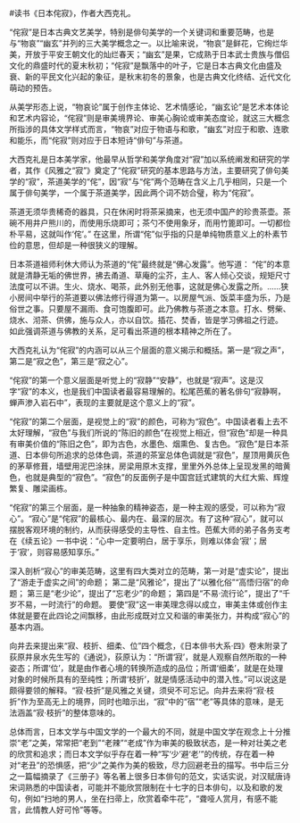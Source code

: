 \#读书《日本侘寂》，作者大西克礼。

“侘寂”是日本古典文艺美学，特别是俳句美学的一个关键词和重要范畴，也是与“物哀”“幽玄”并列的三大美学概念之一。以比喻来说，“物哀”是鲜花，它绚烂华美，开放于平安王朝文化的灿烂春天；“幽玄”是果，它成熟于日本武士贵族与僧侣文化的鼎盛时代的夏末秋初；“侘寂”是飘落中的叶子，它是日本古典文化由盛及衰、新的平民文化兴起的象征，是秋末初冬的景象，也是古典文化终结、近代文化萌动的预告。

从美学形态上说，“物哀论”属于创作主体论、艺术情感论，“幽玄论”是艺术本体论和艺术内容论，“侘寂”则是审美境界论、审美心胸论或审美态度论，就这三大概念所指涉的具体文学样式而言，“物哀”对应于物语与和歌，“幽玄”对应于和歌、连歌和能乐，而“侘寂”则对应于日本短诗“俳句”与茶道。

大西克礼是日本美学家，他最早从哲学和美学角度对“寂”加以系统阐发和研究的学者，其作《风雅之“寂”》奠定了“侘寂”研究的基本思路与方法，主要研究了俳句美学的“寂”，茶道美学的“侘”，因“寂”与“侘”两个范畴在含义上几乎相同，只是一个属于俳句美学，一个属于茶道美学，因此两个词不妨合璧，称为“侘寂”。

茶道无须华贵稀奇的器具，只在休闲时将茶采摘来，也无须中国产的珍贵茶壶。茶碗不用井户熊川的，而使用乐烧即可；茶勺不使用象牙，而用竹篦即可。一切都俭朴平易，这就叫作‘侘’。” 在这里，所谓“侘”似乎指的只是单纯物质意义上的朴素节俭的意思，但却是一种很狭义的理解。

日本茶道祖师利休大师认为茶道的“侘”最终就是“佛心发露”。他写道： “侘”的本意就是清静无垢的佛世界，拂去甬道、草庵的尘芥，主人、客人倾心交谈，规矩尺寸法度可以不讲。生火、烧水、喝茶，此外别无他事，这就是佛心发露之所。……狭小房间中举行的茶道要以佛法修行得道为第一。以房屋气派、饭菜丰盛为乐，乃是俗世之事。只要屋不漏雨、食可饱腹即可。此乃佛教与茶道之本意。打水、劈柴、烧水、沏茶、供佛，施与众人，亦以自饮。插花、焚香，皆是学习佛祖之行迹。 如此强调茶道与佛教的关系，足可看出茶道的根本精神之所在了。

大西克礼认为“侘寂”的内涵可以从三个层面的意义揭示和概括。第一是“寂之声”，第二是“寂之色”，第三是“寂之心”。 

“侘寂”的第一个意义层面是听觉上的“寂静”“安静”，也就是“寂声”。这是汉字“寂”的本义，也是我们中国读者最容易理解的。松尾芭蕉的著名俳句“寂静啊，蝉声渗入岩石中”，表现的主要就是这个意义上的“寂”。

“侘寂”的第二个层面，是视觉上的“寂”的颜色，可称为“寂色”。中国读者看上去不太好理解，“寂色”与我们所说的“陈旧的颜色”在视觉上相近，但“寂色”却是一种具有审美价值的“陈旧之色”，即为古色，水墨色、烟熏色、复古色。“寂色”是日本茶道、日本俳句所追求的总体色调，茶道的茶室总体色调就是“寂色”，屋顶用黄灰色的茅草修葺，墙壁用泥巴涂抹，房梁用原木支撑，里里外外总体上呈现发黑的暗黄色，也就是典型的“寂色”。“寂色”的反面例子是中国宫廷式建筑的大红大紫、辉煌繁复、雕梁画栋。

“侘寂”的第三个层面，是一种抽象的精神姿态，是一种主观的感受，可以称为“寂心”。“寂心”是“侘寂”的最核心、最内在、最深的层次。有了这种“寂心”，就可以摆脱客观环境的制约，从而获得感受的主导性、自主性。芭蕉大师的弟子各务支考在《续五论》一书中说：“心中一定要明白，居于享乐，则难以体会‘寂’；居于‘寂’，则容易感知享乐。”

深入剖析“寂心”的审美范畴，这里有四大类对立的范畴，第一对是“虚实论”，提出了“游走于虚实之间”的命题； 第二是“风雅论”，提出了“以雅化俗”“高悟归宿”的命题； 第三是“老少论”，提出了“忘老少”的命题； 第四是“不易·流行论”，提出了“千岁不易，一时流行”的命题。 要使“寂”这一审美理念得以成立，审美主体或创作主体就是要在此四论之间飘移，由此形成既对立又和谐的审美张力，并构成“寂心”的基本内涵。

向井去来提出来“寂、枝折、细柔、位”四个概念，《日本俳书大系·四》卷末附录了荻原井泉水先生写的《通说》，荻原认为：“所谓‘寂’，就是人观察自然所取的一种姿态；所谓‘位’，就是由作者心境的转换所造成的品位；所谓‘细柔’，就是在处理对象的时候所具有的至纯性；所谓‘枝折’，就是情感活动中的潜入性。”可以说这是颇得要领的解释。“寂·枝折”是风雅之关键，须臾不可忘记。向井去来将“寂·枝折”作为至高无上的境界，同时也暗示出，“寂”中的“宿”“老”等具体的意味，是无法涵盖“寂·枝折”的整体意味的。

总体而言，日本文学与中国文学的一个最大的不同，就是中国文学在观念上十分推崇“老”之美，常常把“老到”“老辣”“老成”作为审美的极致状态，是一种对壮美之老的欣赏和追求；而日本文学似乎存在着一种“写‘少’避‘老’”的传统，存在着一种对“老丑”的恐惧感，把“少”之美作为美的极致，尽力回避老丑的描写。书中后三分之一篇幅摘录了《三册子》等名著上很多日本俳句的范文，实话实说，对汉赋唐诗宋词熟悉的中国读者，可能并不能欣赏限制在十七字的日本俳句，以及和歌的发句，例如“扫地的男人，坐在扫帚上，欣赏着牵牛花”，“聋哑人赏月，有感不能言，此情教人好可怜”等等。